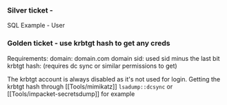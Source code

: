 

### Silver ticket - 

SQL Example - User


### Golden ticket - use krbtgt hash to get any creds

Requirements:
domain:        domain.com
domain sid:  used sid minus the last bit
krbtgt hash:   (requires dc sync or similar permissions to get)

The krbtgt account is always disabled as it's not used for login.
Getting the krbtgt hash through [[Tools/mimikatz]] `lsadump::dcsync` or [[Tools/impacket-secretsdump]] for example

